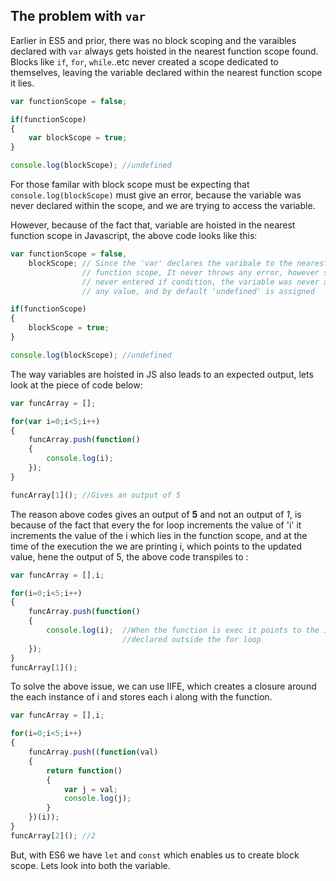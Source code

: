 ## The problem with `var`

Earlier in ES5 and prior, there was no block scoping and the varaibles declared with `var` always gets hoisted in the nearest function scope found. Blocks like `if`, `for`, `while`..etc never created a scope dedicated to themselves, leaving the variable declared within the nearest function scope it lies.

``````javascript
var functionScope = false;

if(functionScope)
{
    var blockScope = true;
}

console.log(blockScope); //undefined
``````

For those familar with block scope must be expecting that `console.log(blockScope)` must give an error, because the variable was never declared within the scope, and we are trying to access the variable.

However, because of the fact that, variable are hoisted in the nearest function scope in Javascript, the above code looks like this:

````javascript
var functionScope = false,
    blockScope; // Since the 'var' declares the varibale to the nearest
                // function scope, It never throws any error, however since we 
                // never entered if condition, the variable was never assigned
                // any value, and by default 'undefined' is assigned

if(functionScope)
{
    blockScope = true;
}

console.log(blockScope); //undefined 
````

The way variables are hoisted in JS also leads to an expected output, lets look at the piece of code below:

````javascript
var funcArray = [];

for(var i=0;i<5;i++)
{
    funcArray.push(function()
    {
        console.log(i);
    });
}

funcArray[1](); //Gives an output of 5
````

The reason above codes gives an output of **5** and not an output of _1_, is because of the fact that every the for loop increments the value of 'i' it increments the value of the i which lies in the function scope, and at the time of the execution the we are printing i, which points to the updated value, hene the output of 5, the above code transpiles to :

````javascript
var funcArray = [],i;

for(i=0;i<5;i++)
{
    funcArray.push(function()
    {
        console.log(i);  //When the function is exec it points to the i 
                         //declared outside the for loop
    });
}
funcArray[1](); 
````

To solve the above issue, we can use IIFE, which creates a closure around the each instance of i and stores each i along with the function.

````javascript
var funcArray = [],i;

for(i=0;i<5;i++)
{
    funcArray.push((function(val)
    {
        return function()
        {
            var j = val;
            console.log(j);
        }
    })(i));
}
funcArray[2](); //2
````


But, with ES6 we have `let` and `const` which enables us to create block scope. Lets look into both the variable.
